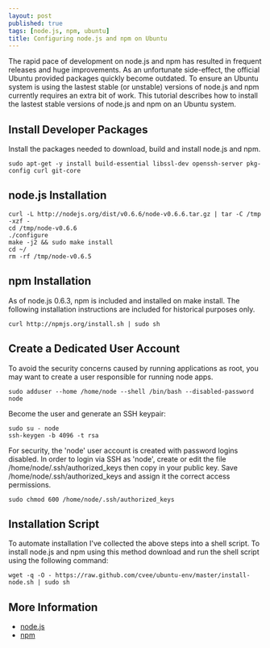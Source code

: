 ```yaml
---
layout: post
published: true
tags: [node.js, npm, ubuntu]
title: Configuring node.js and npm on Ubuntu
---
```


The rapid pace of development on node.js and npm has resulted in frequent releases and huge improvements. As an unfortunate side-effect, the official Ubuntu provided packages quickly become outdated. To ensure an Ubuntu system is using the lastest stable (or unstable) versions of node.js and npm currently requires an extra bit of work. This tutorial describes how to install the lastest stable versions of node.js and npm on an Ubuntu system.

## Install Developer Packages

Install the packages needed to download, build and install node.js and npm.

    sudo apt-get -y install build-essential libssl-dev openssh-server pkg-config curl git-core

## node.js Installation

    curl -L http://nodejs.org/dist/v0.6.6/node-v0.6.6.tar.gz | tar -C /tmp -xzf -
    cd /tmp/node-v0.6.6
    ./configure
    make -j2 && sudo make install
    cd ~/
    rm -rf /tmp/node-v0.6.5

## npm Installation

As of node.js 0.6.3, npm is included and installed on make install. The following installation instructions are included for historical purposes only.

    curl http://npmjs.org/install.sh | sudo sh

## Create a Dedicated User Account

To avoid the security concerns caused by running applications as root, you may want to create a user responsible for running node apps.

    sudo adduser --home /home/node --shell /bin/bash --disabled-password node

Become the user and generate an SSH keypair:

    sudo su - node
    ssh-keygen -b 4096 -t rsa

For security, the 'node' user account is created with password logins disabled. In order to login via SSH as 'node', create or edit the file /home/node/.ssh/authorized_keys then copy in your public key. Save /home/node/.ssh/authorized_keys and assign it the correct access permissions.

    sudo chmod 600 /home/node/.ssh/authorized_keys

## Installation Script

To automate installation I've collected the above steps into a shell script. To install node.js and npm using this method download and run the shell script using the following command:

    wget -q -O - https://raw.github.com/cvee/ubuntu-env/master/install-node.sh | sudo sh

## More Information

* [node.js](http://nodejs.org/)
* [npm](http://npmjs.org/)
